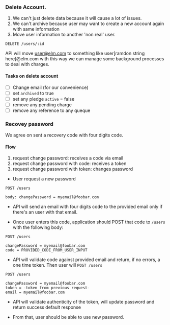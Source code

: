 ### Delete Account.

1. We can't just delete data because it will cause a lot of issues.
2. We can't archive because user may want to create a new account again with same information
3. Move user information to another 'non real' user.

```
DELETE /users/:id
```

API will move user@elm.com to something like user[ramdon string here]@elm.com with this way we can manage some background processes to deal with charges.

#### Tasks on delete account

- [ ] Change email (for our convenience)
- [ ] set `archived` to true
- [ ] set any pledge `active` = false
- [ ] remove any pending charge
- [ ] remove any reference to any queque

### Recovey password

We agree on sent a recovery code with four digits code.

#### Flow

1. request change password: receives a code via email
2. request change password with code: receives a token
3. request change password with token: changes password


- User request a new password

```
POST /users

body: changePassword = myemail@foobar.com
```

- API will send an email with four digits code to the provided email
only if there's an user with that email.


- Once user enters this code, application should POST that code to `/users`
with the following body:

```
POST /users

changePassword = myemail@foobar.com
code = PROVIDED_CODE_FROM_USER_INPUT
```

- API will validate code against provided email and return, if no errors, a
one time token. Then user will `POST /users`

```
POST /users

changePassword = myemail@foobar.com
token = -token from previous request-
email = myemail@foobar.com
```

- API will validate authenticity of the token, will update password and return
success default response

- From that, user should be able to use new password.

